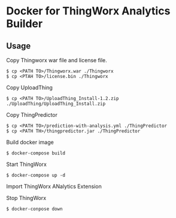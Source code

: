 # Docker for ThingWorx Analytics Builder

## Usage

Copy Thingworx war file and license file.
```
$ cp <PATH TO>/Thingworx.war ./Thingworx
$ cp <PTAH TO>/license.bin ./Thingworx
```

Copy UploadThing
```
$ cp <PATH TO>/UploadThing_Install-1.2.zip  ./UploadThing/UploadThing_Install.zip
```

Copy ThingPredictor
```
$ cp <PATH TO>/prediction-with-analysis.yml ./ThingPredictor
$ cp <PATH TH>/thingpredictor.jar ./ThingPredictor
```

Build docker image
```
$ docker-compose build
```

Start ThingWorx
```
$ docker-compose up -d
```

Import ThingWorx ANalytics Extension

Stop ThingWorx
```
$ docker-conpose down
```



